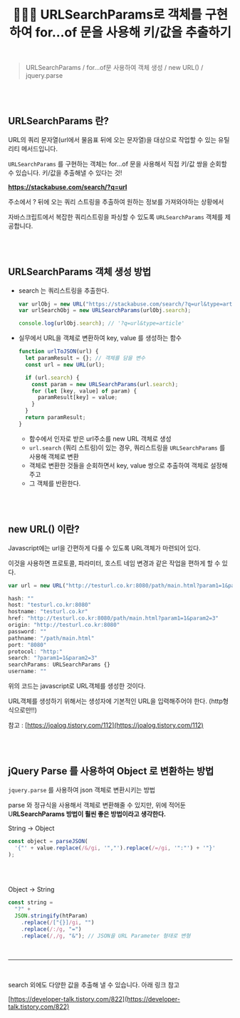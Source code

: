 # <div align="center">👩🏻‍💻 URLSearchParams로 객체를 구현하여 for…of 문을 사용해 키/값을 추출하기</div>

<br>

> URLSearchParams / for...of문 사용하여 객체 생성 / new URL() / jquery.parse

<br>
<br>

## **URLSearchParams 란?**

URL의 쿼리 문자열(url에서 물음표 뒤에 오는 문자열)을 대상으로 작업할 수 있는 유틸리티 메서드입니다.

`URLSearchParams` 를 구현하는 객체는 for…of 문을 사용해서 직접 키/값 쌍을 순회할 수 있습니다. 키/값을 추출해낼 수 있다는 것!

**https://stackabuse.com/search/?q=url**

주소에서 ? 뒤에 오는 쿼리 스트링을 추출하여 원하는 정보를 가져와야하는 상황에서

자바스크립트에서 복잡한 쿼리스트링을 파싱할 수 있도록 `URLSearchParams` 객체를 제공합니다.

<br>
<br>

## **URLSearchParams 객체 생성 방법**

- search 는 쿼리스트링을 추출한다.

  ```jsx
  var urlObj = new URL("https://stackabuse.com/search/?q=url&type=article");
  var urlSearchObj = new URLSearchParams(urlObj.search);

  console.log(urlObj.search); // '?q=url&type=article'
  ```

- 실무에서 URL을 객체로 변환하여 key, value 를 생성하는 함수

  ```jsx
  function urlToJSON(url) {
    let paramResult = {}; // 객체를 담을 변수
    const url = new URL(url);

    if (url.search) {
      const param = new URLSearchParams(url.search);
      for (let [key, value] of param) {
        paramResult[key] = value;
      }
    }
    return paramResult;
  }
  ```

  - 함수에서 인자로 받은 url주소를 new URL 객체로 생성
  - `url.search` (쿼리 스트링)이 있는 경우, 쿼리스트링을 `URLSearchParams` 를 사용해 객체로 변환
  - 객체로 변환한 것들을 순회하면서 key, value 쌍으로 추출하여 객체로 설정해주고
  - 그 객체를 반환한다.

<br>
<br>

## **new URL() 이란?**

Javascript에는 url을 간편하게 다룰 수 있도록 URL객체가 마련되어 있다.

이것을 사용하면 프로토콜, 파라미터, 호스트 네임 변경과 같은 작업을 편하게 할 수 있다.

```jsx
var url = new URL("http://testurl.co.kr:8080/path/main.html?param1=1&param2=3");

hash: ""
host: "testurl.co.kr:8080"
hostname: "testurl.co.kr"
href: "http://testurl.co.kr:8080/path/main.html?param1=1&param2=3"
origin: "http://testurl.co.kr:8080"
password: ""
pathname: "/path/main.html"
port: "8080"
protocol: "http:"
search: "?param1=1&param2=3"
searchParams: URLSearchParams {}
username: ""
```

위의 코드는 javascript로 URL객체를 생성한 것이다.

URL객체를 생성하기 위해서는 생성자에 기본적인 URL을 입력해주어야 한다. (http형식으로만!!)

참고 : [https://joalog.tistory.com/112](https://joalog.tistory.com/112)

<br>
<br>

## **jQuery Parse 를 사용하여 Object 로 변환하는 방법**

`jquery.parse` 를 사용하여 json 객체로 변환시키는 방법

parse 와 정규식을 사용해서 객체로 변환해줄 수 있지만, 위에 적어둔 U**RLSearchParams 방법이 훨씬 좋은 방법이라고 생각한다.**

String → Object

```jsx
const object = parseJSON(
  '{"' + value.replace(/&/gi, '","').replace(/=/gi, '":"') + '"}'
);
```

<br>
<br>

Object → String

```jsx
const string =
  "?" +
  JSON.stringify(htParam)
    .replace(/["{}]/gi, "")
    .replace(/:/g, "=")
    .replace(/,/g, "&"); // JSON을 URL Parameter 형태로 변형
```

<br>

---

<br>

search 외에도 다양한 값을 추출해 낼 수 있습니다. 아래 링크 참고

[https://developer-talk.tistory.com/822](https://developer-talk.tistory.com/822)
